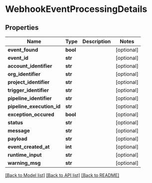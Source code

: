 # WebhookEventProcessingDetails

## Properties
Name | Type | Description | Notes
------------ | ------------- | ------------- | -------------
**event_found** | **bool** |  | [optional] 
**event_id** | **str** |  | [optional] 
**account_identifier** | **str** |  | [optional] 
**org_identifier** | **str** |  | [optional] 
**project_identifier** | **str** |  | [optional] 
**trigger_identifier** | **str** |  | [optional] 
**pipeline_identifier** | **str** |  | [optional] 
**pipeline_execution_id** | **str** |  | [optional] 
**exception_occured** | **bool** |  | [optional] 
**status** | **str** |  | [optional] 
**message** | **str** |  | [optional] 
**payload** | **str** |  | [optional] 
**event_created_at** | **int** |  | [optional] 
**runtime_input** | **str** |  | [optional] 
**warning_msg** | **str** |  | [optional] 

[[Back to Model list]](../README.md#documentation-for-models) [[Back to API list]](../README.md#documentation-for-api-endpoints) [[Back to README]](../README.md)


